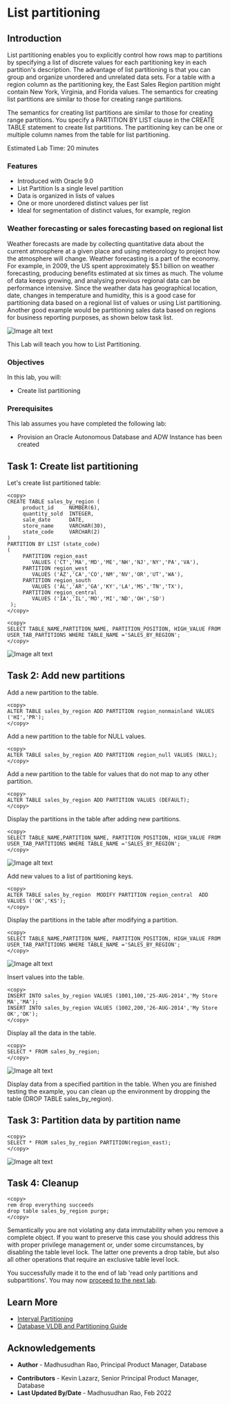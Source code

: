 # List partitioning 

## Introduction

List partitioning enables you to explicitly control how rows map to partitions by specifying a list of discrete values for each partitioning key in each partition's description. The advantage of list partitioning is that you can group and organize unordered and unrelated data sets. For a table with a region column as the partitioning key, the East Sales Region partition might contain New York, Virginia, and Florida values. The semantics for creating list partitions are similar to those for creating range partitions. 

The semantics for creating list partitions are similar to those for creating range partitions. You specify a PARTITION BY LIST clause in the CREATE TABLE statement to create list partitions. The partitioning key can be one or multiple column names from the table for list partitioning.

Estimated Lab Time: 20 minutes

### Features

*	Introduced with Oracle 9.0
*	List Partition Is a single level partition  
*	Data is organized in lists of values
*	One or more unordered distinct values per list
*	Ideal for segmentation of distinct values, for example, region

### Weather forecasting or sales forecasting based on regional list

Weather forecasts are made by collecting quantitative data about the current atmosphere at a given place and using meteorology to project how the atmosphere will change. Weather forecasting is a part of the economy. For example, in 2009, the US spent approximately $5.1 billion on weather forecasting, producing benefits estimated at six times as much.
The volume of data keeps growing, and analysing previous regional data can be performance intensive. Since the weather data has geographical location, date, changes in temperature and humidity, this is a good case for partitioning data based on a regional list of values or using List partitioning. Another good example would be partitioning sales data based on regions for business reporting purposes, as shown below task list.


![Image alt text](images/list-partitioning-introduction.png "List Partition introduction")

This Lab will teach you how to List Partitioning. 
  
### Objectives
 
In this lab, you will:
* Create list partitioning

### Prerequisites
This lab assumes you have completed the following lab:

- Provision an Oracle Autonomous Database and ADW Instance has been created

## Task 1: Create list partitioning

Let's create list partitioned table:
 
```
<copy>
CREATE TABLE sales_by_region ( 
     product_id     NUMBER(6), 
     quantity_sold  INTEGER, 
     sale_date      DATE, 
     store_name     VARCHAR(30), 
     state_code     VARCHAR(2) 
) 
PARTITION BY LIST (state_code) 
( 
     PARTITION region_east 
        VALUES ('CT','MA','MD','ME','NH','NJ','NY','PA','VA'), 
     PARTITION region_west 
        VALUES ('AZ','CA','CO','NM','NV','OR','UT','WA'), 
     PARTITION region_south 
        VALUES ('AL','AR','GA','KY','LA','MS','TN','TX'), 
     PARTITION region_central 
        VALUES ('IA','IL','MO','MI','ND','OH','SD') 
 );
</copy>
```

```
<copy>
SELECT TABLE_NAME,PARTITION_NAME, PARTITION_POSITION, HIGH_VALUE FROM USER_TAB_PARTITIONS WHERE TABLE_NAME ='SALES_BY_REGION';
</copy>
```

![Image alt text](images/sales-by-region-select.png "Sales by region select")

## Task 2: Add new partitions

Add a new partition to the table.

```
<copy>
ALTER TABLE sales_by_region ADD PARTITION region_nonmainland VALUES ('HI','PR');
</copy>
```

Add a new partition to the table for NULL values.

```
<copy>
ALTER TABLE sales_by_region ADD PARTITION region_null VALUES (NULL);
</copy>
```

Add a new partition to the table for values that do not map to any other partition.

```
<copy>
ALTER TABLE sales_by_region ADD PARTITION VALUES (DEFAULT);
</copy>
```  

Display the partitions in the table after adding new partitions.

```
<copy>
SELECT TABLE_NAME,PARTITION_NAME, PARTITION_POSITION, HIGH_VALUE FROM USER_TAB_PARTITIONS WHERE TABLE_NAME ='SALES_BY_REGION';
</copy>
``` 

![Image alt text](images/user-tab-partitions-select.png "user tab partitions select")

Add new values to a list of partitioning keys.

```
<copy>
ALTER TABLE sales_by_region  MODIFY PARTITION region_central  ADD VALUES ('OK','KS');
</copy>
``` 
 
Display the partitions in the table after modifying a partition.

```
<copy>
SELECT TABLE_NAME,PARTITION_NAME, PARTITION_POSITION, HIGH_VALUE FROM USER_TAB_PARTITIONS WHERE TABLE_NAME ='SALES_BY_REGION';
</copy>
``` 

![Image alt text](images/sales-by-region-select-2.png "Sales by region select")

Insert values into the table.

```
<copy>
INSERT INTO sales_by_region VALUES (1001,100,'25-AUG-2014','My Store MA','MA');
INSERT INTO sales_by_region VALUES (1002,200,'26-AUG-2014','My Store OK','OK');
</copy>
``` 

Display all the data in the table.

```
<copy>
SELECT * FROM sales_by_region;
</copy>
``` 

![Image alt text](images/sales-by-region-select-3.png "Sales by region select")

Display data from a specified partition in the table. When you are finished testing the example, you can clean up the environment by dropping the table (DROP TABLE sales_by_region).

## Task 3: Partition data by partition name


```
<copy>
SELECT * FROM sales_by_region PARTITION(region_east);
</copy>
``` 

![Image alt text](images/region-east-partition.png "region east partition")

## Task 4: Cleanup

```
<copy>
rem drop everything succeeds
drop table sales_by_region purge;
</copy>
```

Semantically you are not violating any data immutability when you remove a complete object. If you want to preserve this case you should address this with proper privilege management or, under some circumstances, by disabling the table level lock. The latter one prevents a drop table, but also all other operations that require an exclusive table level lock.

You successfully made it to the end of lab 'read only partitions and subpartitions'. You may now [proceed to the next lab](#next).   
 
## Learn More

* [Interval Partitioning](https://livesql.oracle.com/apex/livesql/file/content_EWT612PKY4EJZ4FEYTA52Q00.html)
* [Database VLDB and Partitioning Guide](https://docs.oracle.com/en/database/oracle/oracle-database/21/vldbg/partition-create-tables-indexes.html)

## Acknowledgements

- **Author** - Madhusudhan Rao, Principal Product Manager, Database
* **Contributors** - Kevin Lazarz, Senior Principal Product Manager, Database  
* **Last Updated By/Date** -  Madhusudhan Rao, Feb 2022 
